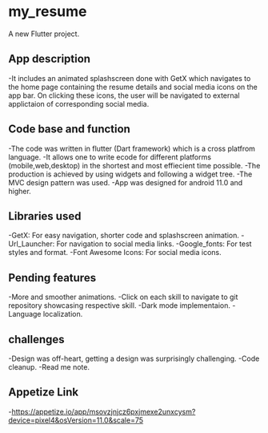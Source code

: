 # my_resume

A new Flutter project.



## App description
-It includes an animated splashscreen done with GetX  which navigates to the home page containing the resume details and social media icons on the app bar. On clicking these icons, the user will be navigated to external applictaion of corresponding social media.

## Code base and function
-The code was written in flutter (Dart framework) which is a cross platfrom language.
-It allows one to write ecode for different platforms (mobile,web,desktop) in the shortest and most effiecient time possible.
-The production is achieved by using widgets and following a  widget tree.
-The MVC design pattern was used.
-App was designed for android 11.0 and higher.

## Libraries used
-GetX: For easy navigation, shorter code and splashscreen animation.
-Url_Launcher: For navigation to social media links.
-Google_fonts: For test styles and format.
-Font Awesome Icons: For social media icons.

## Pending features 
-More and smoother animations.
-Click on each skill to navigate to git repository showcasing respective skill.
-Dark mode implementaion.
-Language localization.

## challenges
-Design was off-heart, getting a design was surprisingly challenging.
-Code cleanup.
-Read me note.

## Appetize Link
-https://appetize.io/app/msovzjnjcz6pxjmexe2unxcysm?device=pixel4&osVersion=11.0&scale=75

